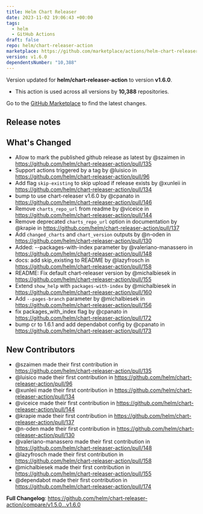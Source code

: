 ```yaml
---
title: Helm Chart Releaser
date: 2023-11-02 19:06:43 +00:00
tags:
  - helm
  - GitHub Actions
draft: false
repo: helm/chart-releaser-action
marketplace: https://github.com/marketplace/actions/helm-chart-releaser
version: v1.6.0
dependentsNumber: "10,388"
---
```



Version updated for **helm/chart-releaser-action** to version **v1.6.0**.
- This action is used across all versions by **10,388** repositories.

Go to the [GitHub Marketplace](https://github.com/marketplace/actions/helm-chart-releaser) to find the latest changes.

## Release notes

## What's Changed
* Allow to mark the published github release as latest by @szaimen in https://github.com/helm/chart-releaser-action/pull/135
* Support actions triggered by a tag by @luisico in https://github.com/helm/chart-releaser-action/pull/96
* Add flag `skip-existing` to skip upload if release exists by @xunleii in https://github.com/helm/chart-releaser-action/pull/134
* bump to use chart-releaser v1.6.0 by @cpanato in https://github.com/helm/chart-releaser-action/pull/146
* Remove `charts_repo_url` from readme by @viceice in https://github.com/helm/chart-releaser-action/pull/144
* Remove deprecated `charts_repo_url` option in documentation by @krapie in https://github.com/helm/chart-releaser-action/pull/137
* Add `changed_charts` and `chart_version` outputs by @n-oden in https://github.com/helm/chart-releaser-action/pull/130
* Added: --packages-with-index parameter by @valeriano-manassero in https://github.com/helm/chart-releaser-action/pull/148
* docs: add skip_existing to README by @lazyfrosch in https://github.com/helm/chart-releaser-action/pull/158
* README: Fix default chart-releaser version by @michalbiesek in https://github.com/helm/chart-releaser-action/pull/155
* Extend `show_help` with `packages-with-index` by @michalbiesek in https://github.com/helm/chart-releaser-action/pull/160
* Add `--pages-branch` parameter by @michalbiesek in https://github.com/helm/chart-releaser-action/pull/156
* fix packages_with_index flag by @cpanato in https://github.com/helm/chart-releaser-action/pull/172
* bump cr to 1.6.1 and add dependabot config by @cpanato in https://github.com/helm/chart-releaser-action/pull/173

## New Contributors
* @szaimen made their first contribution in https://github.com/helm/chart-releaser-action/pull/135
* @luisico made their first contribution in https://github.com/helm/chart-releaser-action/pull/96
* @xunleii made their first contribution in https://github.com/helm/chart-releaser-action/pull/134
* @viceice made their first contribution in https://github.com/helm/chart-releaser-action/pull/144
* @krapie made their first contribution in https://github.com/helm/chart-releaser-action/pull/137
* @n-oden made their first contribution in https://github.com/helm/chart-releaser-action/pull/130
* @valeriano-manassero made their first contribution in https://github.com/helm/chart-releaser-action/pull/148
* @lazyfrosch made their first contribution in https://github.com/helm/chart-releaser-action/pull/158
* @michalbiesek made their first contribution in https://github.com/helm/chart-releaser-action/pull/155
* @dependabot made their first contribution in https://github.com/helm/chart-releaser-action/pull/174

**Full Changelog**: https://github.com/helm/chart-releaser-action/compare/v1.5.0...v1.6.0

